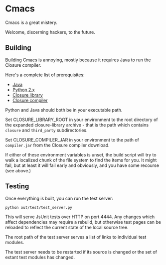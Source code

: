 Cmacs
=====

Cmacs is a great mistery.

Welcome, discerning hackers, to the future.

Building
--------

Building Cmacs is annoying, mostly because it requires Java to run the
Closure compiler.

Here's a complete list of prerequisites:

  * [Java](https://java.com/en/download/manual.jsp)
  * [Python 2.x](https://www.python.org/)
  * [Closure library](https://github.com/google/closure-library/)
  * [Closure compiler](http://dl.google.com/closure-compiler/compiler-latest.zip)

Python and Java should both be in your executable path.

Set CLOSURE_LIBRARY_ROOT in your environment to the root directory of the
expanded closure-library archive - that is the path which contains
`closure` and `third_party` subdirectories.

Set CLOSURE_COMPILER_JAR in your environment to the path of `compiler.jar` from
the Closure compiler download.

If either of these environment variables is unset, the build script will try to
walk a localized chunk of the file system to find the items for you. It might
fail, but at least it will fail early and obviously, and you have some recourse
(see above.)

Testing
-------

Once everything is built, you can run the test server:

    python out/test/test_server.py

This will serve JsUnit tests over HTTP on port 4444. Any changes which affect
dependencies may require a rebuild, but otherwise test pages can be reloaded
to reflect the current state of the local source tree.

The root path of the test server serves a list of links to individual test
modules.

The test server needs to be restarted if its source is changed or the set
of extant test modules has changed.
